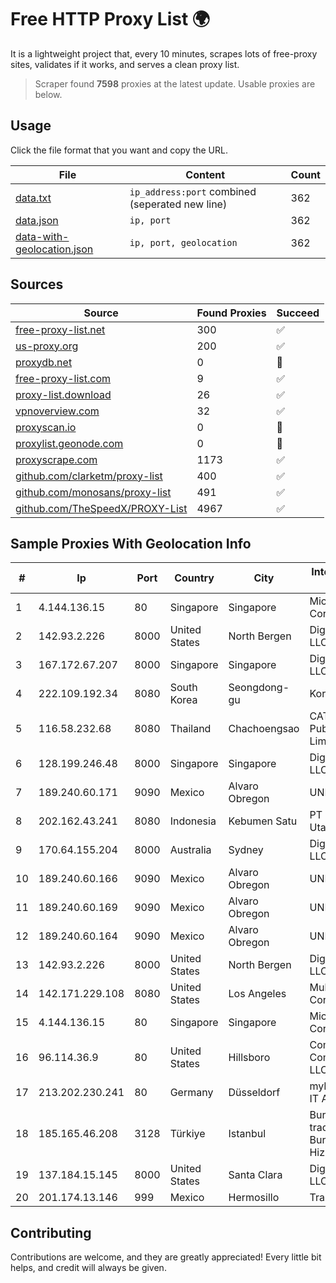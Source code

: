 
# Free HTTP Proxy List 🌍

It is a lightweight project that, every 10 minutes, scrapes lots of free-proxy sites, validates if it works, and serves a clean proxy list.


> Scraper found **7598** proxies at the latest update. Usable proxies are below.

## Usage

Click the file format that you want and copy the URL.


|File|Content|Count|
|----|-------|-----|
|[data.txt](https://raw.githubusercontent.com/themiralay/Proxy-List-World/master/data.txt)|`ip_address:port` combined (seperated new line)|362|
|[data.json](https://raw.githubusercontent.com/themiralay/Proxy-List-World/master/data.json)|`ip, port`|362|
|[data-with-geolocation.json](https://raw.githubusercontent.com/themiralay/Proxy-List-World/master/data-with-geolocation.json)|`ip, port, geolocation`|362|

## Sources

|Source|Found Proxies|Succeed|
|------|-------------|-------|
|[free-proxy-list.net](https://free-proxy-list.net)|300|✅|
|[us-proxy.org](https://www.us-proxy.org)|200|✅|
|[proxydb.net](http://proxydb.net)|0|🚫|
|[free-proxy-list.com](https://free-proxy-list.com/?page=&port=&type%5B%5D=http&type%5B%5D=https&up_time=0&search=Search)|9|✅|
|[proxy-list.download](https://www.proxy-list.download/HTTP)|26|✅|
|[vpnoverview.com](https://vpnoverview.com/privacy/anonymous-browsing/free-proxy-servers)|32|✅|
|[proxyscan.io](https://www.proxyscan.io)|0|🚫|
|[proxylist.geonode.com](https://proxylist.geonode.com/api/proxy-list?limit=300&page=1&sort_by=lastChecked&sort_type=desc&protocols=http,https)|0|🚫|
|[proxyscrape.com](https://api.proxyscrape.com/v2/?request=displayproxies&protocol=http&timeout=10000&country=all&ssl=all&anonymity=all)|1173|✅|
|[github.com/clarketm/proxy-list](https://raw.githubusercontent.com/clarketm/proxy-list/master/proxy-list-raw.txt)|400|✅|
|[github.com/monosans/proxy-list](https://raw.githubusercontent.com/monosans/proxy-list/main/proxies/http.txt)|491|✅|
|[github.com/TheSpeedX/PROXY-List](https://raw.githubusercontent.com/TheSpeedX/PROXY-List/master/http.txt)|4967|✅|


## Sample Proxies With Geolocation Info

|#|Ip|Port|Country|City|Internet Service Provider|
|-|--|----|-------|----|-------------------------|
|1|4.144.136.15|80|Singapore|Singapore|Microsoft Corporation|
|2|142.93.2.226|8000|United States|North Bergen|DigitalOcean, LLC|
|3|167.172.67.207|8000|Singapore|Singapore|DigitalOcean, LLC|
|4|222.109.192.34|8080|South Korea|Seongdong-gu|Korea Telecom|
|5|116.58.232.68|8080|Thailand|Chachoengsao|CAT Telecom Public Company Limited|
|6|128.199.246.48|8000|Singapore|Singapore|DigitalOcean, LLC|
|7|189.240.60.171|9090|Mexico|Alvaro Obregon|UNINET|
|8|202.162.43.241|8080|Indonesia|Kebumen Satu|PT Global Prima Utama|
|9|170.64.155.204|8000|Australia|Sydney|DigitalOcean, LLC|
|10|189.240.60.166|9090|Mexico|Alvaro Obregon|UNINET|
|11|189.240.60.169|9090|Mexico|Alvaro Obregon|UNINET|
|12|189.240.60.164|9090|Mexico|Alvaro Obregon|UNINET|
|13|142.93.2.226|8000|United States|North Bergen|DigitalOcean, LLC|
|14|142.171.229.108|8080|United States|Los Angeles|Multacom Corporation|
|15|4.144.136.15|80|Singapore|Singapore|Microsoft Corporation|
|16|96.114.36.9|80|United States|Hillsboro|Comcast Cable Communications, LLC|
|17|213.202.230.241|80|Germany|Düsseldorf|myLoc managed IT AG|
|18|185.165.46.208|3128|Türkiye|Istanbul|Burak Buylu trading as BurtiNET Internet Hizmetleri|
|19|137.184.15.145|8000|United States|Santa Clara|DigitalOcean, LLC|
|20|201.174.13.146|999|Mexico|Hermosillo|Transtelco Inc|



## Contributing

Contributions are welcome, and they are greatly appreciated! Every
little bit helps, and credit will always be given.


